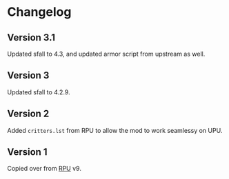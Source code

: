 # Changelog

## Version 3.1
Updated sfall to 4.3, and updated armor script from upstream as well.

## Version 3
Updated sfall to 4.2.9.

## Version 2
Added `critters.lst` from RPU to allow the mod to work seamlessy on UPU.

## Version 1
Copied over from [RPU](https://github.com/BGforgeNet/Fallout2_Restoration_Project) v9.
